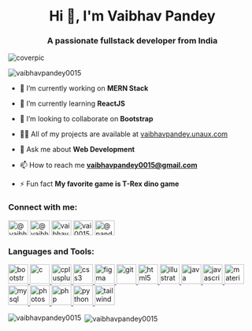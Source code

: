 <h1 align="center">Hi 👋, I'm Vaibhav Pandey</h1>
<h3 align="center">A passionate fullstack developer from India</h3>

<img src="https://iili.io/2Mz3PI.png" alt="coverpic" border="0">

<p align="left"> <img src="https://komarev.com/ghpvc/?username=vaibhavpandey0015" alt="vaibhavpandey0015" /> </p>

- 🔭 I’m currently working on **MERN Stack**

- 🌱 I’m currently learning **ReactJS**

- 👯 I’m looking to collaborate on **Bootstrap**

- 👨‍💻 All of my projects are available at [vaibhavpandey.unaux.com](http://vaibhavpandey.unaux.com)

- 💬 Ask me about **Web Development**

- 📫 How to reach me **vaibhavpandey0015@gmail.com**

- ⚡ Fun fact **My favorite game is T-Rex dino game**

<p align="left">
<h3 align="left">Connect with me:</h3>
<a href="https://dev.to/@vaibhavpandey0015" target="blank"><img align="center" src="https://cdn.jsdelivr.net/npm/simple-icons@3.0.1/icons/dev-dot-to.svg" alt="@vaibhavpandey0015" height="30" width="40" /></a>
<a href="https://twitter.com/@vaibhav47447446" target="blank"><img align="center" src="https://cdn.jsdelivr.net/npm/simple-icons@3.0.1/icons/twitter.svg" alt="@vaibhav47447446" height="30" width="40" /></a>
<a href="https://linkedin.com/in/vaibhav-pandey-7392b0171" target="blank"><img align="center" src="https://cdn.jsdelivr.net/npm/simple-icons@3.0.1/icons/linkedin.svg" alt="vaibhav-pandey-7392b0171" height="30" width="40" /></a>
<a href="https://instagram.com/vai0015" target="blank"><img align="center" src="https://cdn.jsdelivr.net/npm/simple-icons@3.0.1/icons/instagram.svg" alt="vai0015" height="30" width="40" /></a>
<a href="https://www.hackerrank.com/pandeyvaibhav001?hr_r=1" target="blank"><img align="center" src="https://cdn.jsdelivr.net/npm/simple-icons@3.0.1/icons/hackerrank.svg" alt="@pandeyvaibhav001" height="30" width="40" /></a>
</p>

<h3 align="left">Languages and Tools:</h3>
<p align="left"> <a href="https://getbootstrap.com" target="_blank"> <img src="https://devicons.github.io/devicon/devicon.git/icons/bootstrap/bootstrap-plain.svg" alt="bootstrap" width="40" height="40"/> </a> <a href="https://www.cprogramming.com/" target="_blank"> <img src="https://devicons.github.io/devicon/devicon.git/icons/c/c-original.svg" alt="c" width="40" height="40"/> </a> <a href="https://www.w3schools.com/cpp/" target="_blank"> <img src="https://devicons.github.io/devicon/devicon.git/icons/cplusplus/cplusplus-original.svg" alt="cplusplus" width="40" height="40"/> </a> <a href="https://www.w3schools.com/css/" target="_blank"> <img src="https://devicons.github.io/devicon/devicon.git/icons/css3/css3-original-wordmark.svg" alt="css3" width="40" height="40"/> </a> <a href="https://www.figma.com/" target="_blank"> <img src="https://www.vectorlogo.zone/logos/figma/figma-icon.svg" alt="figma" width="40" height="40"/> </a> <a href="https://git-scm.com/" target="_blank"> <img src="https://www.vectorlogo.zone/logos/git-scm/git-scm-icon.svg" alt="git" width="40" height="40"/> </a> <a href="https://www.w3.org/html/" target="_blank"> <img src="https://devicons.github.io/devicon/devicon.git/icons/html5/html5-original-wordmark.svg" alt="html5" width="40" height="40"/> </a> <a href="https://www.adobe.com/in/products/illustrator.html" target="_blank"> <img src="https://www.vectorlogo.zone/logos/adobe_illustrator/adobe_illustrator-icon.svg" alt="illustrator" width="40" height="40"/> </a> <a href="https://www.java.com" target="_blank"> <img src="https://devicons.github.io/devicon/devicon.git/icons/java/java-original-wordmark.svg" alt="java" width="40" height="40"/> </a> <a href="https://developer.mozilla.org/en-US/docs/Web/JavaScript" target="_blank"> <img src="https://devicons.github.io/devicon/devicon.git/icons/javascript/javascript-original.svg" alt="javascript" width="40" height="40"/> </a> <a href="https://materializecss.com/" target="_blank"> <img src="https://raw.githubusercontent.com/prplx/svg-logos/5585531d45d294869c4eaab4d7cf2e9c167710a9/svg/materialize.svg" alt="materialize" width="40" height="40"/> </a> <a href="https://www.mysql.com/" target="_blank"> <img src="https://devicons.github.io/devicon/devicon.git/icons/mysql/mysql-original-wordmark.svg" alt="mysql" width="40" height="40"/> </a> <a href="https://www.photoshop.com/en" target="_blank"> <img src="https://devicons.github.io/devicon/devicon.git/icons/photoshop/photoshop-plain.svg" alt="photoshop" width="40" height="40"/> </a> <a href="https://www.php.net" target="_blank"> <img src="https://devicons.github.io/devicon/devicon.git/icons/php/php-original.svg" alt="php" width="40" height="40"/> </a> <a href="https://www.python.org" target="_blank"> <img src="https://devicons.github.io/devicon/devicon.git/icons/python/python-original.svg" alt="python" width="40" height="40"/> </a> <a href="https://tailwindcss.com/" target="_blank"> <img src="https://www.vectorlogo.zone/logos/tailwindcss/tailwindcss-icon.svg" alt="tailwind" width="40" height="40"/> </a> </p>

<p><img align="left" src="https://github-readme-stats.vercel.app/api/top-langs/?username=vaibhavpandey0015&layout=compact" alt="vaibhavpandey0015" /></p>

<p>&nbsp;<img align="center" src="https://github-readme-stats.vercel.app/api?username=vaibhavpandey0015&show_icons=true" alt="vaibhavpandey0015" /></p>

